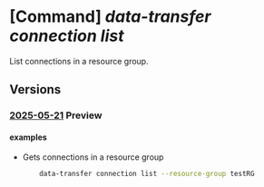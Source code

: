 # [Command] _data-transfer connection list_

List connections in a resource group.

## Versions

### [2025-05-21](/Resources/mgmt-plane/L3N1YnNjcmlwdGlvbnMve30vcmVzb3VyY2Vncm91cHMve30vcHJvdmlkZXJzL21pY3Jvc29mdC5henVyZWRhdGF0cmFuc2Zlci9jb25uZWN0aW9ucw==/2025-05-21.xml) **Preview**

<!-- mgmt-plane /subscriptions/{}/resourcegroups/{}/providers/microsoft.azuredatatransfer/connections 2025-05-21 -->

#### examples

- Gets connections in a resource group
    ```bash
        data-transfer connection list --resource-group testRG
    ```
